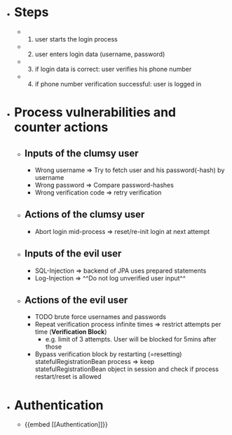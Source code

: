 - # Steps
	- 1) user starts the login process
	- 2) user enters login data (username, password)
	- 3) if login data is correct: user verifies his phone number
	- 4) if phone number verification successful: user is logged in
- # Process vulnerabilities and counter actions
	- ## Inputs of the clumsy user
		- Wrong username => Try to fetch user and his password(-hash) by username
		- Wrong password => Compare password-hashes
		- Wrong verification code => retry verification
	- ## Actions of the clumsy user
		- Abort login mid-process => reset/re-init login at next attempt
	- ## Inputs of the evil user
		- SQL-Injection => backend of JPA uses prepared statements
		- Log-Injection => ^^Do not log unverified user input^^
	- ## Actions of the evil user
		- TODO brute force usernames and passwords
		- Repeat verification process infinite times => restrict attempts per time (**Verification Block**)
			- e.g. limit of 3 attempts. User will be blocked for 5mins after those
		- Bypass verification block by restarting (=resetting) statefulRegistrationBean process => keep statefulRegistrationBean object in session and check if process restart/reset is allowed
- # Authentication
	- {{embed [[Authentication]]}}